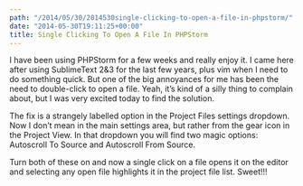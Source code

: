 ```yaml
---
path: "/2014/05/30/2014530single-clicking-to-open-a-file-in-phpstorm/" 
date: "2014-05-30T19:11:25+00:00" 
title: Single Clicking To Open A File In PHPStorm
---
```

I have been using PHPStorm for a few weeks and really enjoy it. I came here after using SublimeText 2&3 for the last few years, plus vim when I need to do something quick. But one of the big annoyances for me has been the need to double-click to open a file. Yeah, it&#8217;s kind of a silly thing to complain about, but I was very excited today to find the solution.

The fix is a strangely labelled option in the Project Files settings dropdown. Now I don&#8217;t mean in the main settings area, but rather from the gear icon in the Project View. In that dropdown you will find two magic options: Autoscroll To Source and Autoscroll From Source. 

Turn both of these on and now a single click on a file opens it on the editor and selecting any open file highlights it in the project file list. Sweet!!!